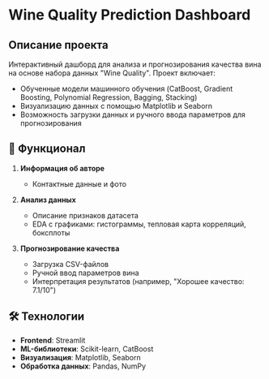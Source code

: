 # Wine Quality Prediction Dashboard

## Описание проекта

Интерактивный дашборд для анализа и прогнозирования качества вина на основе набора данных "Wine Quality". Проект включает:
- Обученные модели машинного обучения (CatBoost, Gradient Boosting, Polynomial Regression, Bagging, Stacking)
- Визуализацию данных с помощью Matplotlib и Seaborn
- Возможность загрузки данных и ручного ввода параметров для прогнозирования

## 🚀 Функционал

1. **Информация об авторе**  
   - Контактные данные и фото

2. **Анализ данных**  
   - Описание признаков датасета  
   - EDA с графиками: гистограммы, тепловая карта корреляций, боксплоты  

3. **Прогнозирование качества**  
   - Загрузка CSV-файлов  
   - Ручной ввод параметров вина  
   - Интерпретация результатов (например, "Хорошее качество: 7.1/10")

## 🛠 Технологии

- **Frontend**: Streamlit
- **ML-библиотеки**: Scikit-learn, CatBoost
- **Визуализация**: Matplotlib, Seaborn
- **Обработка данных**: Pandas, NumPy
